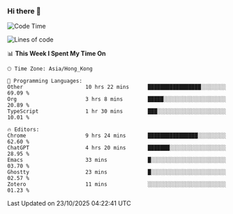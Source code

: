 ### Hi there 👋

<!--
**nicehiro/nicehiro** is a ✨ _special_ ✨ repository because its `README.md` (this file) appears on your GitHub profile.

Here are some ideas to get you started:

- 🔭 I’m currently working on ...
- 🌱 I’m currently learning ...
- 👯 I’m looking to collaborate on ...
- 🤔 I’m looking for help with ...
- 💬 Ask me about ...
- 📫 How to reach me: ...
- 😄 Pronouns: ...
- ⚡ Fun fact: ...
-->

<!--START_SECTION:waka-->
![Code Time](http://img.shields.io/badge/Code%20Time-1%2C169%20hrs%2018%20mins-blue)

![Lines of code](https://img.shields.io/badge/From%20Hello%20World%20I%27ve%20Written-1.9%20million%20lines%20of%20code-blue)

📊 **This Week I Spent My Time On** 

```text
🕑︎ Time Zone: Asia/Hong_Kong

💬 Programming Languages: 
Other                    10 hrs 22 mins      █████████████████░░░░░░░░   69.09 % 
Org                      3 hrs 8 mins        █████░░░░░░░░░░░░░░░░░░░░   20.89 % 
TypeScript               1 hr 30 mins        ███░░░░░░░░░░░░░░░░░░░░░░   10.01 % 

🔥 Editors: 
Chrome                   9 hrs 24 mins       ████████████████░░░░░░░░░   62.60 % 
ChatGPT                  4 hrs 20 mins       ███████░░░░░░░░░░░░░░░░░░   28.95 % 
Emacs                    33 mins             █░░░░░░░░░░░░░░░░░░░░░░░░   03.70 % 
Ghostty                  23 mins             █░░░░░░░░░░░░░░░░░░░░░░░░   02.57 % 
Zotero                   11 mins             ░░░░░░░░░░░░░░░░░░░░░░░░░   01.23 % 
```


 Last Updated on 23/10/2025 04:22:41 UTC
<!--END_SECTION:waka-->
